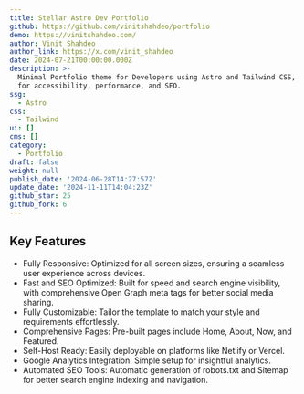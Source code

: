 ```yaml
---
title: Stellar Astro Dev Portfolio
github: https://github.com/vinitshahdeo/portfolio
demo: https://vinitshahdeo.com/
author: Vinit Shahdeo
author_link: https://x.com/vinit_shahdeo
date: 2024-07-21T00:00:00.000Z
description: >-
  Minimal Portfolio theme for Developers using Astro and Tailwind CSS, optimized
  for accessibility, performance, and SEO.
ssg:
  - Astro
css:
  - Tailwind
ui: []
cms: []
category:
  - Portfolio
draft: false
weight: null
publish_date: '2024-06-28T14:27:57Z'
update_date: '2024-11-11T14:04:23Z'
github_star: 25
github_fork: 6
---
```

## Key Features

- Fully Responsive: Optimized for all screen sizes, ensuring a seamless user experience across devices.
- Fast and SEO Optimized: Built for speed and search engine visibility, with comprehensive Open Graph meta tags for better social media sharing.
- Fully Customizable: Tailor the template to match your style and requirements effortlessly.
- Comprehensive Pages: Pre-built pages include Home, About, Now, and Featured.
- Self-Host Ready: Easily deployable on platforms like Netlify or Vercel.
- Google Analytics Integration: Simple setup for insightful analytics.
- Automated SEO Tools: Automatic generation of robots.txt and Sitemap for better search engine indexing and navigation.

